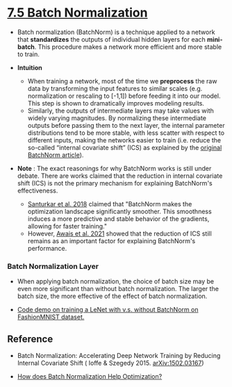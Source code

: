 # [7.5 Batch Normalization](https://d2l.ai/chapter_convolutional-modern/batch-norm.html)

- Batch normalization (BatchNorm) is a technique applied to a network that **standardizes** the outputs of   individual hidden layers for each **mini-batch**. This procedure makes a network more efficient and more stable to train. 
 
- **Intuition** 
  - When training a network, most of the time we **preprocess** the raw data by transforming the input features to similar scales (e.g. normalization or rescaling to [-1,1]) before feeding it into our model. This step is shown to dramatically improves modeling results. 
  - Similarly, the outputs of intermediate layers may take values with widely varying magnitudes. By normalizing these intermediate outputs before passing them to the next layer, the internal parameter distributions tend to be more stable, with less scatter with respect to different inputs, making the networks easier to train (i.e. reduce the so-called “internal covariate shift” (ICS) as explained by the [original BatchNorm article](https://arxiv.org/abs/1502.03167)).

- **Note** : The exact reasonings for why BatchNorm works is still under debate. There are works claimed that the reduction in internal covariate shift (ICS) is not the primary mechanism for explaining BatchNorm's effectiveness. 
  - [Santurkar et al. 2018](https://arxiv.org/abs/1805.11604) claimed that "BatchNorm makes the optimization landscape significantly smoother. This smoothness induces a more predictive and stable behavior of the gradients, allowing for faster training."
  - However, [Awais et al. 2021](https://ieeexplore.ieee.org/document/9238401) showed that the reduction of ICS still remains as an important factor for explaining BatchNorm's performance. 



### Batch Normalization Layer


- When applying batch normalization, the choice of batch size may be even more significant than without batch normalization. The larger the batch size, the more effective of the effect of batch normalization. 

- [Code demo on training a LeNet with v.s. without BatchNorm on FashionMNIST dataset.](./../notebooks/7.5_batchnorm.ipynb)

## Reference

- Batch Normalization: Accelerating Deep Network Training by Reducing Internal Covariate Shift ( Ioffe & Szegedy 2015. [arXiv:1502.03167](https://arxiv.org/abs/1502.03167))

- [How does Batch Normalization Help Optimization?](https://gradientscience.org/batchnorm/)